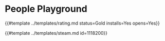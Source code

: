 # People Playground

{{#template ../templates/rating.md status=Gold installs=Yes opens=Yes}}

{{#template ../templates/steam.md id=1118200}}